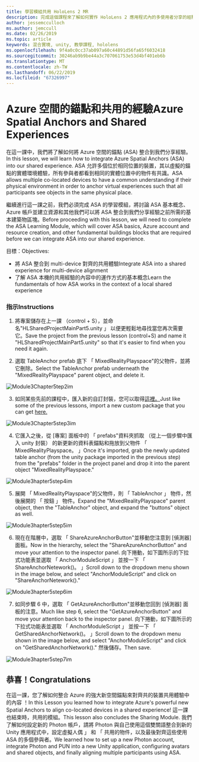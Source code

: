 ```yaml
---
title: 學習模組共用 HoloLens 2 MR
description: 完成這個課程來了解如何實作 HoloLens 2 應用程式內的多使用者分享的經驗。
author: jessemcculloch
ms.author: jemccull
ms.date: 02/26/2019
ms.topic: article
keywords: 混合實境, unity, 教學課程, hololens
ms.openlocfilehash: 9f4a0c0cc37ab097a60c44891d56fa65f6032418
ms.sourcegitcommit: 30246ab9b9be44a3c707061753e53d4bf401eb6b
ms.translationtype: MT
ms.contentlocale: zh-TW
ms.lasthandoff: 06/22/2019
ms.locfileid: "67326997"
---
```

# <a name="azure-spatial-anchors-and-shared-experiences"></a><span data-ttu-id="45a60-104">Azure 空間的錨點和共用的經驗</span><span class="sxs-lookup"><span data-stu-id="45a60-104">Azure Spatial Anchors and Shared Experiences</span></span>

<span data-ttu-id="45a60-105">在這一課中，我們將了解如何將 Azure 空間的錨點 (ASA) 整合到我們分享經驗。</span><span class="sxs-lookup"><span data-stu-id="45a60-105">In this lesson, we will learn how to integrate Azure Spatial Anchors (ASA) into our shared experience.</span></span> <span data-ttu-id="45a60-106">ASA 允許多個位於相同位置的裝置，其以虛擬的錨點的實體環境體驗，所有參與者都看到相同的實體位置中的物件有共識。</span><span class="sxs-lookup"><span data-stu-id="45a60-106">ASA allows multiple co-located devices to have a common understanding if their physical environment in order to anchor virtual experiences such that all participants see objects in the same physical place.</span></span>

<span data-ttu-id="45a60-107">繼續進行這一課之前，我們必須完成 ASA 的學習模組，將討論 ASA 基本概念、 Azure 帳戶並建立資源和其他我們可以將 ASA 整合到我們分享經驗之前所需的基本建築物區塊。</span><span class="sxs-lookup"><span data-stu-id="45a60-107">Before proceeding with this lesson, we will need to complete the ASA Learning Module, which will cover ASA basics, Azure account and resource creation, and other fundamental buildings blocks that are required before we can integrate ASA into our shared experience.</span></span>

<span data-ttu-id="45a60-108">目標：</span><span class="sxs-lookup"><span data-stu-id="45a60-108">Objectives:</span></span>

- <span data-ttu-id="45a60-109">將 ASA 整合到 multi-device 對齊的共用體驗</span><span class="sxs-lookup"><span data-stu-id="45a60-109">Integrate ASA into a shared experience for multi-device alignment</span></span>
- <span data-ttu-id="45a60-110">了解 ASA 本機的共用經驗的內容中的運作方式的基本概念</span><span class="sxs-lookup"><span data-stu-id="45a60-110">Learn the fundamentals of how ASA works in the context of a local shared experience</span></span>

### <a name="instructions"></a><span data-ttu-id="45a60-111">指示</span><span class="sxs-lookup"><span data-stu-id="45a60-111">Instructions</span></span>

1. <span data-ttu-id="45a60-112">將專案儲存在上一課 （control + S），並命名"HLSharedProjectMainPart5.unity 」 以便更輕鬆地尋找當您再次需要它。</span><span class="sxs-lookup"><span data-stu-id="45a60-112">Save the project from the previous lesson (control+S) and name it "HLSharedProjectMainPart5.unity" so that it's easier to find when you need it again.</span></span>

2. <span data-ttu-id="45a60-113">選取 TableAnchor prefab 底下 「 MixedRealityPlayspace"的父物件，並將它刪除。</span><span class="sxs-lookup"><span data-stu-id="45a60-113">Select the TableAnchor prefab underneath  the "MixedRealityPlayspace" parent object, and delete it.</span></span>

![Module3Chapter5tep2im](images/module3chapter5step2im.PNG)

3. <span data-ttu-id="45a60-115">如同某些先前的課程中，匯入新的自訂封裝，您可以取得[這裡。](placeholderlink)</span><span class="sxs-lookup"><span data-stu-id="45a60-115">Just like some of the previous lessons, import a new custom package that you can get [here.](placeholderlink)</span></span>

![Module3Chapter5step3im](images/module3chapter5step3im.PNG)

4. <span data-ttu-id="45a60-117">它匯入之後，從 [專案] 面板中的 「 prefabs"資料夾抓取 （從上一個步驟中匯入 unity 封裝） 的新更新的資料表錨點和拖放到父物件 「 MixedRealityPlayspace。 」</span><span class="sxs-lookup"><span data-stu-id="45a60-117">Once it's imported, grab the newly updated table anchor (from the unity package imported in the previous step) from the "prefabs" folder in the project panel and drop it into the parent object "MixedRealityPlayspace."</span></span>

![Module3hapter5step4im](images/module3chapter5step4im.PNG)

5. <span data-ttu-id="45a60-119">展開 「 MixedRealityPlayspace"的父物件，則 「 TableAnchor 」 物件，然後展開的 「 按鈕 」 物件。</span><span class="sxs-lookup"><span data-stu-id="45a60-119">Expand the "MixedRealityPlayspace" parent object, then the "TableAnchor" object, and expand the "buttons" object as well.</span></span> 

![Module3hapter5step5im](images/module3chapter5step5im.PNG)

6. <span data-ttu-id="45a60-121">現在在階層中，選取 「 ShareAzureAnchorButton"並移動您注意到 [偵測器] 面板。</span><span class="sxs-lookup"><span data-stu-id="45a60-121">Now in the hierarchy, select the "ShareAzureAnchorButton" and move your attention to the inspector panel.</span></span> <span data-ttu-id="45a60-122">向下捲動，如下圖所示的下拉式功能表並選取 「 AnchorModuleScript 」 並按一下 「 ShareAnchorNetework()。 」</span><span class="sxs-lookup"><span data-stu-id="45a60-122">Scroll down to the dropdown menu shown in the image below, and select "AnchorModuleScript" and click on "ShareAnchorNetework()."</span></span>

![Module3hapter5step6im](images/module3chapter5step6im.PNG)

7. <span data-ttu-id="45a60-124">如同步驟 6 中，選取 「 GetAzureAnchorButton"並移動您回到 [偵測器] 面板的注意。</span><span class="sxs-lookup"><span data-stu-id="45a60-124">Much like step 6, select the "GetAzureAnchorButton" and move your attention back to the inspector panel.</span></span> <span data-ttu-id="45a60-125">向下捲動，如下圖所示的下拉式功能表並選取 「 AnchorModuleScript 」 並按一下 「 GetSharedAnchorNetwork()。 」</span><span class="sxs-lookup"><span data-stu-id="45a60-125">Scroll down to the dropdown menu shown in the image below, and select "AnchorModuleScript" and click on "GetSharedAnchorNetwork()."</span></span> <span data-ttu-id="45a60-126">然後儲存。</span><span class="sxs-lookup"><span data-stu-id="45a60-126">Then save.</span></span>

![Module3hapter5step7im](images/module3chapter5step7im.PNG)




## <a name="congratulations"></a><span data-ttu-id="45a60-128">恭喜！</span><span class="sxs-lookup"><span data-stu-id="45a60-128">Congratulations</span></span>

<span data-ttu-id="45a60-129">在這一課，您了解如何整合 Azure 的強大新空間錨點來對齊共的裝置共用體驗中的內容 ！</span><span class="sxs-lookup"><span data-stu-id="45a60-129">In this Lesson you learned how to integrate Azure's powerful new Spatial Anchors to align co-located devices in a shared experience!</span></span> <span data-ttu-id="45a60-130">這一課也結束時，共用的模組。</span><span class="sxs-lookup"><span data-stu-id="45a60-130">This lesson also concludes the Sharing Module.</span></span> <span data-ttu-id="45a60-131">我們了解如何設定新的 Photon 帳戶，請將 Photon 與自己使用這個雙關語整合到新的 Unity 應用程式中，設定虛擬人偶 」 和 「 共用的物件，以及最後對齊這些使用 ASA 的多個參與者。</span><span class="sxs-lookup"><span data-stu-id="45a60-131">We learned how to set up a new Photon account, integrate Photon and PUN into a new Unity application, configuring avatars and shared objects, and finally aligning multiple participants using ASA.</span></span> 

